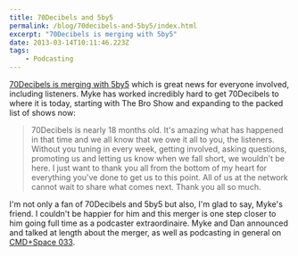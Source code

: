 ```yaml
---
title: 70Decibels and 5by5
permalink: /blog/70decibels-and-5by5/index.html
excerpt: "70Decibels is merging with 5by5"
date: 2013-03-14T10:11:46.223Z
tags:
    - Podcasting
---
```


[70Decibels is merging with 5by5](http://www.70decibels.com/blog/2013/3/13/were-moving-to-5by5.html) which is great news for everyone involved, including listeners. Myke has worked incredibly hard to get 70Decibels to where it is today, starting with The Bro Show and expanding to the packed list of shows now:

>70Decibels is nearly 18 months old. It's amazing what has happened in that time and we all know that we owe it all to you, the listeners. Without you tuning in every week, getting involved, asking questions, promoting us and letting us know when we fall short, we wouldn't be here. I just want to thank you all from the bottom of my heart for everything you've done to get us to this point. All of us at the network cannot wait to share what comes next. Thank you all so much.

I'm not only a fan of 70Decibels and 5by5 but also, I'm glad to say, Myke's friend. I couldn't be happier for him and this merger is one step closer to him going full time as a podcaster extraordinaire. Myke and Dan announced and talked at length about the merger, as well as podcasting in general on [CMD+Space 033](http://www.70decibels.com/cmdspace/2013/3/13/033-a-big-announcement-with-dan-benjamin.html).